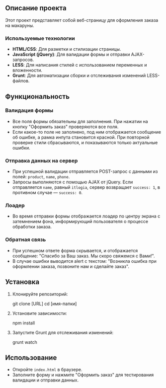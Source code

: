 ## Описание проекта

Этот проект представляет собой веб-страницу для оформления заказа на макаруны.

### Используемые технологии

- **HTML/CSS**: Для разметки и стилизации страницы.
- **JavaScript (jQuery)**: Для валидации формы и отправки AJAX-запросов.
- **LESS**: Для написания стилей с использованием переменных и вложенности.
- **Grunt**: Для автоматизации сборки и отслеживания изменений LESS-файлов.

## Функциональность

### Валидация формы

- Все поля формы обязательны для заполнения. При нажатии на кнопку "Оформить заказ" проверяются все поля.
- Если какое-то поле не заполнено, под ним отображается сообщение об ошибке, а рамка инпута становится красной. При повторной проверке стили сбрасываются, и показываются только актуальные ошибки.

### Отправка данных на сервер

- При успешной валидации отправляется POST-запрос с данными из полей: `product`, `name`, `phone`.
- Запросы выполняются с помощью AJAX от jQuery. Если отправляется `name`, равный `itlogia`, сервер возвращает `success: 1`, в противном случае — `success: 0`.

### Лоадер

- Во время отправки формы отображается лоадер по центру экрана с затемнением фона, информирующий пользователя о процессе обработки заказа.

### Обратная связь

- При успешном ответе форма скрывается, и отображается сообщение: "Спасибо за Ваш заказ. Мы скоро свяжемся с Вами!".
- В случае ошибки выводится alert с текстом: "Возникла ошибка при оформлении заказа, позвоните нам и сделайте заказ".

## Установка

1. Клонируйте репозиторий:

   git clone [URL]
   cd [имя-папки]

2. Установите зависимости:

   npm install

3. Запустите Grunt для отслеживания изменений:

   grunt watch

## Использование

- Откройте `index.html` в браузере.
- Заполните форму и нажмите "Оформить заказ" для тестирования валидации и отправки данных.
